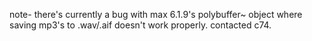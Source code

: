 note- there's currently a bug with max 6.1.9's polybuffer~ object where saving mp3's to .wav/.aif doesn't work properly. contacted c74.
